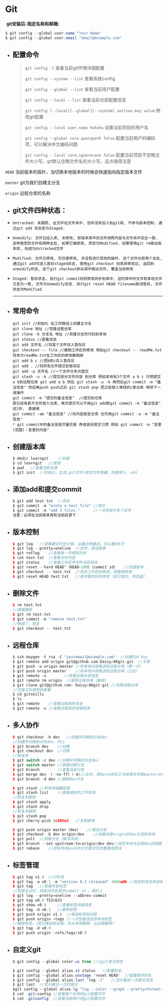 # Git

​       **git安装后-指定名称和邮箱:**

```csharp
$ git config --global user.name "Your Name"
$ git config --global user.email "email@example.com"
```

* ## **配置命令**

  >`git config -l` 查看当前git环境详细配置
  >
  >`git config --system --list`  查看系统config
  >
  >`git config --global --list`  查看当前用户配置
  >
  >`git config --local --list`  查看当前仓库配置信息
  >
  >`git config [--local][--global][--system] section.key value` 修改git配置
  >
  >`git config --local user.name huhuhu` 设置当前项目的用户名
  >
  >`git config --global core.quotepath false` 配置当前用户的编码项，可以解决中文编码问题
  >
  >`git config --local core.ignorecase false` 配置当前项目不忽略文件大小写，git默认忽略文件名的大小写，这点值得注意

  

`HEAD` 当前版本的指针，当切换本地版本的时候会快速指向指定版本文件

`master` git为我们创建主分支

`origin` 远程仓库的名称

* ## git文件四种状态：

* `Untracked: 未跟踪, 此文件在文件夹中, 但并没有加入到git库, 不参与版本控制. 通过git add 状态变为Staged.`

* `Unmodify: 文件已经入库, 未修改, 即版本库中的文件快照内容与文件夹中完全一致. 这种类型的文件有两种去处, 如果它被修改, 而变为Modified. 如果使用git rm移出版本库, 则成为Untracked文件`

* `Modified: 文件已修改, 仅仅是修改, 并没有进行其他的操作. 这个文件也有两个去处, 通过git add可进入暂存staged状态, 使用git checkout 则丢弃修改过, 返回到unmodify状态, 这个git checkout即从库中取出文件, 覆盖当前修改`

* `Staged: 暂存状态. 执行git commit则将修改同步到库中, 这时库中的文件和本地文件又变为一致, 文件为Unmodify状态. 执行git reset HEAD filename取消暂存, 文件状态为Modified`

  ---

  

* ## **常用命令**

  ```yacas
  git init //初始化 在工作路径上创建主分支
  git clone 地址 //克隆远程仓库
  git clone -b 分支名 地址 //克隆分支的代码到本地
  git status //查看状态
  git add 文件名 //将某个文件存入暂存区
  git checkout -- file //撤销工作区的修改 例如git checkout -- readMe.txt 将本次readMe.txt在工作区的修改撤销掉
  git add b c //把b和c存入暂存区
  git add . //将所有文件提交到暂存区
  git add -p 文件名 //一个文件分多次提交
  git stash -u -k //提交部分文件内容 到仓库 例如本地有3个文件 a b c 只想提交a b到远程仓库 git add a b 然后 git stash -u -k 再然后git commit -m "备注信息" 然后再push push之后 git stash pop 把之前放入堆栈的c拿出来 继续下一波操作
  git commit -m "提交的备注信息"  //提交到仓库
  若已经有若干文件放入仓库，再次提交可以不用git add和git commit -m "备注信息" 这2步， 直接用
  git commit -am "备注信息" //将内容放至仓库 也可用git commit -a -m "备注信息"
  * git commit中的备注信息尽量完善 养成良好提交习惯 例如 git commit -m "变更(范围)：变更的内容"
  ```

  

* ## **创建版本库**

  ```kotlin
  $ mkdir learngit    //创建
  $ cd learngit   //使用
  $ pwd   //查看当前目录
  $ git init  //初始化，生成.git文件(若该文件隐藏，则使用ls -ah)
  ```

* ## **添加add和提交commit**

  ```csharp
  $ git add test.txt  //添加
  $ git commit -m "wrote a test file" //提交
  $ git commit -m "add 3 files."      //一次性提交多个文件
  注意：必须在当前版本库和当前目录下
  ```

* ## **版本控制**

  ```cpp
  $ git log   //查看提交历史记录，从最近到最远，可以看到3次
  $ git log --pretty=oneline  //加参，简洁查看
  $ git reflog    //查看每一次修改历史
  $ cat test.txt  //查看文件内容
  $ git status    //查看工作区中文件当前状态
  $ git reset --hard HEAD^（HEAD~100）（commit id）   //回退版本
  $ git checkout -- test.txt  //丢弃工作区的修改，即撤销修改
  $ git reset HEAD test.txt   //丢弃暂存区的修改（若已提交，则回退）
  ```

* ## **删除文件**

  ```cpp
  $ rm test.txt
  //直接删除
  $ git rm test.txt
  $ git commit -m "remove test.txt"
  //删错了，恢复
  $ git checkout -- test.txt
  ```

* ## **远程仓库**

  ```dart
  $ ssh-keygen -t rsa -C "youremail@example.com"  //创建SSH Key
  $ git remote add origin git@github.com:Daisy/AKgit.git  //关联
  $ git push -u origin master //将本地内容推送到远程仓库（第一次）
  $ git push origin master    //将本地内容推送到远程仓库（之后）
  $ git remote -v        //查看远程仓库信息
  $ git remote rm origin  //删除远程仓库（解绑）
  $ git clone git@github.com: Daisy/AKgit.git //克隆远程仓库
  //克隆之后使用和查看
  $ cd gitskills
  $ ls
  $ git remote    //查看远程库的信息
  $ git remote -v //查看远程库的详细信息
  ```

* ## **多人协作**

  ```cpp
  $ git checkout -b dev   //创建并切换到分支dev
  //创建并切换到分支dev，同上
  $ git branch dev    //创建
  $ git checkout dev  //切换
  //新版本
  $ git switch -c dev //创建并切换到分支dev
  $ git switch master //直接切换分支
  $ git branch        //查看当前分支
  $ git merge dev （--no-ff）(-m)//合并，把dev分支的工作成果合并到master分支上
  $ git branch -d dev //删除dev分支 
  
  $ git stash //将现场储藏起来
  $ git stash list    //查看储存的工作现场
  //恢复和删除
  $ git stash apply
  $ git stash drop
  //恢复并删除
  $ git stash pop
  $ git cherry-pick 4c805e2   //复制修改
  
  $ git push origin master（dev）   //推送分支
  $ git checkout -b dev origin/dev    //创建远程origin的dev分支到本地
  $ git pull  //抓取分支（解决冲突）
  $ git branch --set-upstream-to=origin/dev dev//指定本地与远程dev的链接
  $ git rebase    //把本地未push的分叉提交历史整理成直线
  ```

* ## **标签管理**

  ```cpp
  $ git tag v1.0  //打标签
  $ git tag -a v0.1 -m "version 0.1 released" 1094adb //指定标签名和说明文字
  $ git tag   //查看所有标签
  //若是忘记打，则查找历史提交commit id ，再打上
  $ git log --pretty=oneline --abbrev-commit
  $ git tag v0.9 f52c633
  $ git show v0.9     //查看标签详细信息
  $ git tag -d v0.1   //删除标签
  $ git push origin v1.0  //推送标签到远程
  $ git push origin –tags //一次性推送全部本地标签
  //删除标签，（若已推送到远程，先从本地删除，从远程删除）
  $ git tag -d v0.9
  $ git push origin :refs/tags/v0.9 
  ```

* ## **自定义git**

  ```csharp
  $ git config --global color.ui true //让git显示颜色
  
  $ git config --global alias.st status   //配置别名
  $ git config --global alias.unstage 'reset HEAD'  //配置操作别名
  $ git config --global alias.last 'log -1'   //显示最后一次提交信息
  $ git last  //显示最近一次的提交
  $git config --global alias.lg "log --color --graph --pretty=format:'%Cred%h%Creset -%C(yellow)%d%Creset %s %Cgreen(%cr) %C(bold blue)<%an>%Creset' --abbrev-commit"  //颜色
  $ cat .git/config //查看每个仓库的git配置文件
  $ cat .gitconfig  //查看当前用户的git配置文件
  ```

